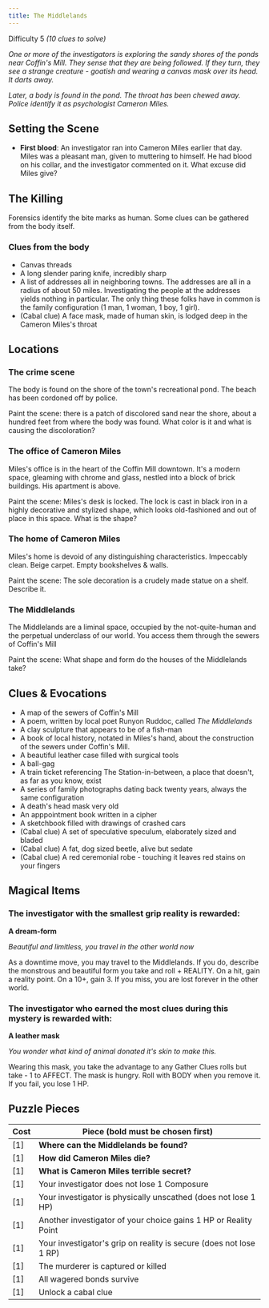 ```yaml
---
title: The Middlelands
---
```


Difficulty 5
_(10 clues to solve)_

_One or more of the investigators is exploring the sandy shores of the ponds near Coffin's Mill. They sense that they are being followed. If they turn, they see a strange creature - goatish and wearing a canvas mask over its head. It darts away._

_Later, a body is found in the pond. The throat has been chewed away. Police identify it as psychologist Cameron Miles._

## Setting the Scene

- **First blood**: An investigator ran into Cameron Miles earlier that day. Miles was a pleasant man, given to muttering to himself. He had blood on his collar, and the investigator commented on it. What excuse did Miles give?

## The Killing

Forensics identify the bite marks as human.
Some clues can be gathered from the body itself.

### Clues from the body

- Canvas threads
- A long slender paring knife, incredibly sharp
- A list of addresses all in neighboring towns. The addresses are all in a radius of about 50 miles. Investigating the people at the addresses yields nothing in particular. The only thing these folks have in common is the family configuration (1 man, 1 woman, 1 boy, 1 girl).
- (Cabal clue) A face mask, made of human skin, is lodged deep in the Cameron Miles's throat

## Locations

### The crime scene

The body is found on the shore of the town's recreational pond. The beach has been cordoned off by police.

Paint the scene: there is a patch of discolored sand near the shore, about a hundred feet from where the body was found. What color is it and what is causing the discoloration?

### The office of Cameron Miles

Miles's office is in the heart of the Coffin Mill downtown. It's a modern space, gleaming with chrome and glass, nestled into a block of brick buildings. His apartment is above.

Paint the scene: Miles's desk is locked. The lock is cast in black iron in a highly decorative and stylized shape, which looks old-fashioned and out of place in this space. What is the shape?

### The home of Cameron Miles

Miles's home is devoid of any distinguishing characteristics. Impeccably clean. Beige carpet. Empty bookshelves & walls.

Paint the scene: The sole decoration is a crudely made statue on a shelf. Describe it.

### The Middlelands

The Middlelands are a liminal space, occupied by the not-quite-human and the perpetual underclass of our world. You access them through the sewers of Coffin's Mill

Paint the scene: What shape and form do the houses of the Middlelands take?

## Clues & Evocations

- A map of the sewers of Coffin's Mill
- A poem, written by local poet Runyon Ruddoc, called _The Middlelands_
- A clay sculpture that appears to be of a fish-man
- A book of local history, notated in Miles's hand, about the construction of the sewers under Coffin's Mill.
- A beautiful leather case filled with surgical tools
- A ball-gag
- A train ticket referencing The Station-in-between, a place that doesn't, as far as you know, exist
- A series of family photographs dating back twenty years, always the same configuration
- A death's head mask very old
- An apppointment book written in a cipher
- A sketchbook filled with drawings of crashed cars
- (Cabal clue) A set of speculative speculum, elaborately sized and bladed
- (Cabal clue) A fat, dog sized beetle, alive but sedate
- (Cabal clue) A red ceremonial robe - touching it leaves red stains on your fingers

## Magical Items

### The investigator with the smallest grip reality is rewarded:

**A dream-form**

_Beautiful and limitless, you travel in the other world now_

As a downtime move, you may travel to the Middlelands. If you do, describe the monstrous and beautiful form you take and roll + REALITY. On a hit, gain a reality point. On a 10+, gain 3. If you miss, you are lost forever in the other world.

### The investigator who earned the most clues during this mystery is rewarded with:

**A leather mask**

_You wonder what kind of animal donated it's skin to make this._

Wearing this mask, you take the advantage to any Gather Clues rolls but take - 1 to AFFECT. The mask is hungry. Roll with BODY when you remove it. If you fail, you lose 1 HP.

## Puzzle Pieces

| Cost | Piece (bold must be chosen first)                                  |
| ---- | ------------------------------------------------------------------ |
| [1]  | **Where can the Middlelands be found?**                            |
| [1]  | **How did Cameron Miles die?**                                     |
| [1]  | **What is Cameron Miles terrible secret?**                         |
| [1]  | Your investigator does not lose 1 Composure                        |
| [1]  | Your investigator is physically unscathed (does not lose 1 HP)     |
| [1]  | Another investigator of your choice gains 1 HP or Reality Point    |
| [1]  | Your investigator's grip on reality is secure (does not lose 1 RP) |
| [1]  | The murderer is captured or killed                                 |
| [1]  | All wagered bonds survive                                          |
| [1]  | Unlock a cabal clue                                                |
